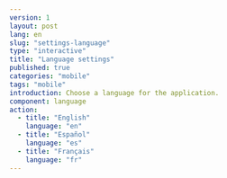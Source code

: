 ```yaml
---
version: 1
layout: post
lang: en
slug: "settings-language"
type: "interactive"
title: "Language settings"
published: true
categories: "mobile"
tags: "mobile"
introduction: Choose a language for the application.
component: language
action:
  - title: "English"
    language: "en"
  - title: "Español"
    language: "es"
  - title: "Français"
    language: "fr"
---
```

